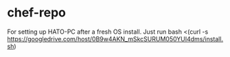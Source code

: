 # chef-repo
For setting up HATO-PC after a fresh OS install. 
Just run 
bash <(curl -s https://googledrive.com/host/0B9w4AKN_mSkcSURUM050YUI4dms/install.sh)
